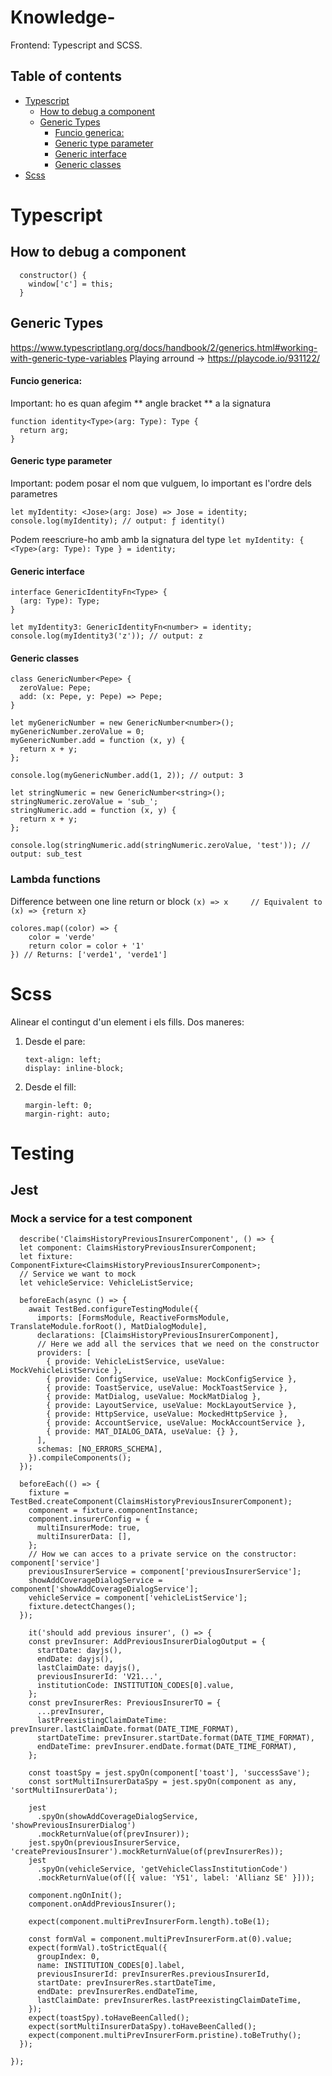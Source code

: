 # Knowledge- <!-- omit in toc -->

Frontend: Typescript and SCSS. 

## Table of contents <!-- omit in toc -->
- [Typescript](#typescript)
  - [How to debug a component](#how-to-debug-a-component)
  - [Generic Types](#generic-types)
      - [Funcio generica:](#funcio-generica)
      - [Generic type parameter](#generic-type-parameter)
      - [Generic interface](#generic-interface)
      - [Generic classes](#generic-classes)
- [Scss](#scss)

# Typescript

## How to debug a component
```
  constructor() {    
    window['c'] = this;
  }
```

## Generic Types
https://www.typescriptlang.org/docs/handbook/2/generics.html#working-with-generic-type-variables
Playing arround -> https://playcode.io/931122/

#### Funcio generica:
Important: ho es quan afegim **<Pepe> angle bracket ** a la signatura
```
function identity<Type>(arg: Type): Type {
  return arg;
}
```
#### Generic type parameter	
Important: podem posar el nom que vulguem, lo important es l'ordre dels parametres
```
let myIdentity: <Jose>(arg: Jose) => Jose = identity;
console.log(myIdentity); // output: ƒ identity()
```
Podem reescriure-ho amb amb la signatura del type
` let myIdentity: { <Type>(arg: Type): Type } = identity; `
	
#### Generic interface	
```
interface GenericIdentityFn<Type> {
  (arg: Type): Type;
}

let myIdentity3: GenericIdentityFn<number> = identity;
console.log(myIdentity3('z')); // output: z
```
#### Generic classes
```
class GenericNumber<Pepe> {
  zeroValue: Pepe;
  add: (x: Pepe, y: Pepe) => Pepe;
}

let myGenericNumber = new GenericNumber<number>();
myGenericNumber.zeroValue = 0;
myGenericNumber.add = function (x, y) {
  return x + y;
};

console.log(myGenericNumber.add(1, 2)); // output: 3

let stringNumeric = new GenericNumber<string>();
stringNumeric.zeroValue = 'sub_';
stringNumeric.add = function (x, y) {
  return x + y;
};

console.log(stringNumeric.add(stringNumeric.zeroValue, 'test')); // output: sub_test
```	
	

### Lambda functions
Difference between one line return or block
`(x) => x     // Equivalent to (x) => {return x}`
```	
colores.map((color) => {  
    color = 'verde'
    return color = color + '1'
}) // Returns: ['verde1', 'verde1']
```

# Scss
Alinear el contingut d'un element i els fills. Dos maneres:
1. Desde el pare: 
	```
	text-align: left;
  	display: inline-block;
	```
2. Desde el fill:
	```
	margin-left: 0;
	margin-right: auto;
	```
 # Testing
## Jest
### Mock a service for a test component
```
  describe('ClaimsHistoryPreviousInsurerComponent', () => {
  let component: ClaimsHistoryPreviousInsurerComponent;
  let fixture: ComponentFixture<ClaimsHistoryPreviousInsurerComponent>;
  // Service we want to mock
  let vehicleService: VehicleListService;

  beforeEach(async () => {
    await TestBed.configureTestingModule({
      imports: [FormsModule, ReactiveFormsModule, TranslateModule.forRoot(), MatDialogModule],
      declarations: [ClaimsHistoryPreviousInsurerComponent],
      // Here we add all the services that we need on the constructor
      providers: [
        { provide: VehicleListService, useValue: MockVehicleListService },
        { provide: ConfigService, useValue: MockConfigService },
        { provide: ToastService, useValue: MockToastService },
        { provide: MatDialog, useValue: MockMatDialog },
        { provide: LayoutService, useValue: MockLayoutService },
        { provide: HttpService, useValue: MockedHttpService },
        { provide: AccountService, useValue: MockAccountService },
        { provide: MAT_DIALOG_DATA, useValue: {} },
      ],
      schemas: [NO_ERRORS_SCHEMA],
    }).compileComponents();
  });

  beforeEach(() => {
    fixture = TestBed.createComponent(ClaimsHistoryPreviousInsurerComponent);
    component = fixture.componentInstance;
    component.insurerConfig = {
      multiInsurerMode: true,
      multiInsurerData: [],
    };
    // How we can acces to a private service on the constructor: component['service']
    previousInsurerService = component['previousInsurerService'];
    showAddCoverageDialogService = component['showAddCoverageDialogService'];
    vehicleService = component['vehicleListService'];
    fixture.detectChanges();
  });
	
    it('should add previous insurer', () => {
    const prevInsurer: AddPreviousInsurerDialogOutput = {
      startDate: dayjs(),
      endDate: dayjs(),
      lastClaimDate: dayjs(),
      previousInsurerId: 'V21...',
      institutionCode: INSTITUTION_CODES[0].value,
    };
    const prevInsurerRes: PreviousInsurerTO = {
      ...prevInsurer,
      lastPreexistingClaimDateTime: prevInsurer.lastClaimDate.format(DATE_TIME_FORMAT),
      startDateTime: prevInsurer.startDate.format(DATE_TIME_FORMAT),
      endDateTime: prevInsurer.endDate.format(DATE_TIME_FORMAT),
    };

    const toastSpy = jest.spyOn(component['toast'], 'successSave');
    const sortMultiInsurerDataSpy = jest.spyOn(component as any, 'sortMultiInsurerData');

    jest
      .spyOn(showAddCoverageDialogService, 'showPreviousInsurerDialog')
      .mockReturnValue(of(prevInsurer));
    jest.spyOn(previousInsurerService, 'createPreviousInsurer').mockReturnValue(of(prevInsurerRes));
    jest
      .spyOn(vehicleService, 'getVehicleClassInstitutionCode')
      .mockReturnValue(of([{ value: 'Y51', label: 'Allianz SE' }]));

    component.ngOnInit();
    component.onAddPreviousInsurer();

    expect(component.multiPrevInsurerForm.length).toBe(1);

    const formVal = component.multiPrevInsurerForm.at(0).value;
    expect(formVal).toStrictEqual({
      groupIndex: 0,
      name: INSTITUTION_CODES[0].label,
      previousInsurerId: prevInsurerRes.previousInsurerId,
      startDate: prevInsurerRes.startDateTime,
      endDate: prevInsurerRes.endDateTime,
      lastClaimDate: prevInsurerRes.lastPreexistingClaimDateTime,
    });
    expect(toastSpy).toHaveBeenCalled();
    expect(sortMultiInsurerDataSpy).toHaveBeenCalled();
    expect(component.multiPrevInsurerForm.pristine).toBeTruthy();
  });
	
});
	
```
